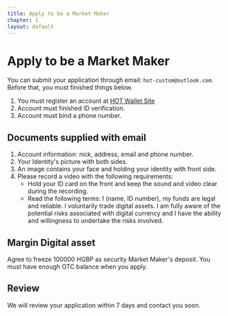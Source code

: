 ```yaml
---
title: Apply to be a Market Maker
chapter: 1
layout: default
---
```


# Apply to be a Market Maker

You can submit your application through email: `hot-custom@outlook.com`. Before that, you must finished things below.

1. You must register an account at [HOT Wallet Site](https://www.hotwallet.tech) 
2. Account must finished ID verification.
3. Account must bind a phone number.


## Documents supplied with email
1. Account information: nick, address, email and phone number. 
2. Your Identity's picture with both sides.
3. An image contains your face and holding your identity with front side.
4. Please record a video with the following requirements:
    * Hold your ID card on the front and keep the sound and video clear during the recording.
    * Read the following terms: I (name, ID number), my funds are legal and reliable. I voluntarily trade digital assets. I am fully aware of the potential risks associated with digital currency and I have the ability and willingness to undertake the risks involved.

## Margin Digital asset
Agree to freeze 100000 HGBP as security Market Maker's deposit. You must have enough OTC balance when you apply.

## Review
We will review your application within 7 days and contact you soon.